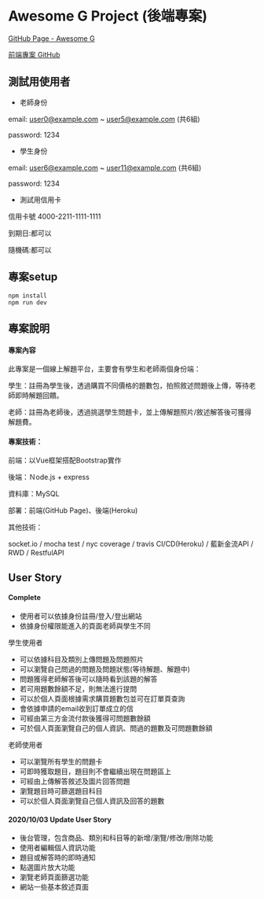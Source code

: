 # Awesome G Project (後端專案)

[GitHub Page - Awesome G](https://harry811016.github.io/AwesomeG_front/)

[前端專案 GitHub](https://github.com/harry811016/AwesomeG_front)

## 測試用使用者

* 老師身份

email: user0@example.com ~ user5@example.com (共6組)

password: 1234

* 學生身份

email: user6@example.com ~ user11@example.com (共6組)

password: 1234

* 測試用信用卡

信用卡號 4000-2211-1111-1111 

到期日:都可以 

隨機碼:都可以


## 專案setup
```
npm install
npm run dev
```

## 專案說明

#### 專案內容

此專案是一個線上解題平台，主要會有學生和老師兩個身份端：

學生：註冊為學生後，透過購買不同價格的題數包，拍照敘述問題後上傳，等待老師即時解題回饋。

老師：註冊為老師後，透過挑選學生問題卡，並上傳解題照片/敘述解答後可獲得解題費。

#### 專案技術：

前端：以Vue框架搭配Bootstrap實作

後端：Ｎode.js + express

資料庫：MySQL

部署：前端(GitHub Page)、後端(Heroku)

其他技術：

socket.io / mocha test / nyc coverage / travis CI/CD(Heroku) / 藍新金流API / RWD / RestfulAPI

## User Story

#### Complete

* 使用者可以依據身份註冊/登入/登出網站
* 依據身份權限能進入的頁面老師與學生不同

學生使用者

* 可以依據科目及類別上傳問題及問題照片
* 可以瀏覽自己問過的問題及問題狀態(等待解題、解題中)
* 問題獲得老師解答後可以隨時看到該題的解答
* 若可用題數餘額不足，則無法進行提問
* 可以於個人頁面根據需求購買題數包並可在訂單頁查詢
* 會依據申請的email收到訂單成立的信
* 可經由第三方金流付款後獲得可問題數餘額
* 可於個人頁面瀏覽自己的個人資訊、問過的題數及可問題數餘額

老師使用者

* 可以瀏覽所有學生的問題卡
* 可即時獲取題目，題目則不會繼續出現在問題區上
* 可經由上傳解答敘述及圖片回答問題
* 瀏覽題目時可篩選題目科目
* 可以於個人頁面瀏覽自己個人資訊及回答的題數

#### 2020/10/03 Update User Story

* 後台管理，包含商品、類別和科目等的新增/瀏覽/修改/刪除功能
* 使用者編輯個人資訊功能
* 題目或解答時的即時通知
* 點選圖片放大功能
* 瀏覽老師頁面篩選功能
* 網站一些基本敘述頁面
